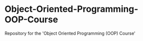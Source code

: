 # Object-Oriented-Programming-OOP-Course
Repository for the 'Object Oriented Programming (OOP) Course'
